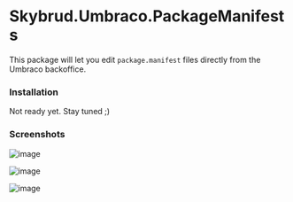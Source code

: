 # Skybrud.Umbraco.PackageManifests

This package will let you edit `package.manifest` files directly from the Umbraco backoffice.

### Installation

Not ready yet. Stay tuned ;)

### Screenshots

![image](https://user-images.githubusercontent.com/3634580/53448530-e7da1a00-3a17-11e9-920d-54b84c9aceb5.png)

![image](https://user-images.githubusercontent.com/3634580/53448664-41dadf80-3a18-11e9-8a55-346e54cacd83.png)

![image](https://user-images.githubusercontent.com/3634580/53448729-6636bc00-3a18-11e9-94fd-c1a355a8704d.png)
